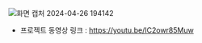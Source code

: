 
![화면 캡처 2024-04-26 194142](https://github.com/JOOTAEHYEON/Petopia-Project1/assets/161558492/b9ab8af6-4e63-4f77-8ce9-206a7feac95a)

- 프로젝트 동영상 링크 : https://youtu.be/IC2owr85Muw

